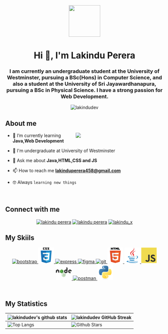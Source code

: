 <div align="center"><picture><img src = "https://github.com/7oSkaaa/7oSkaaa/blob/main/Images/about_me.gif?raw=true" width = 100px height="100px"></picture></div>
<h1 align="center">Hi 👋, I'm Lakindu Perera</h1>
<h3 align="center">I am currently an undergraduate student at the University of Westminster, pursuing a BSc(Hons) in Computer Science, and also a student at the University of Sri Jayawardhanapura, pursuing a BSc in Physical Science. I have a strong passion for Web Development.</h3>

<p align="center"> <img src="https://komarev.com/ghpvc/?username=lakindudev&label=Profile%20views&color=0e75b6&style=flat" alt="lakindudev" /> </p>

	
## About me

<picture> <img align="right" src="https://github.com/7oSkaaa/7oSkaaa/blob/main/Images/Right_Side.gif?raw=true" width = 280px ></picture>

- 🌱 I’m currently learning **Java,Web Development**
  
- :school: I'm undergraduate at University of Westminster

- 💬 Ask me about **Java,HTML,CSS and JS**

- 📫 How to reach me **lakinduperera458@gmail.com**
  
- :nerd_face: Always `learning new things`
<br><br><br>


## Connect with me

<p align="center">
<a href="https://www.linkedin.com/in/lakindu-perera-297b752b2/" target="blank"><img align="center" src="https://raw.githubusercontent.com/rahuldkjain/github-profile-readme-generator/master/src/images/icons/Social/linked-in-alt.svg" alt="lakindu perera" height="45" width="45" /></a>
<a href="https://www.facebook.com/profile.php?id=61555188457830&mibextid=ZbWKwL" target="blank"><img align="center" src="https://raw.githubusercontent.com/rahuldkjain/github-profile-readme-generator/master/src/images/icons/Social/facebook.svg" alt="lakindu perera" height="45" width="45" /></a>
<a href="https://www.instagram.com/lakindu_x/" target="blank"><img align="center" src="https://raw.githubusercontent.com/rahuldkjain/github-profile-readme-generator/master/src/images/icons/Social/instagram.svg" alt="lakindu_x" height="45" width="45" /></a>
</p>


## My Skiils


<p align="center"> <a href="https://getbootstrap.com" target="_blank" rel="noreferrer"> <img src="https://github.com/Scar1109/skill-icons/blob/main/icons/Bootstrap.svg" alt="bootstrap" width="50" height="50"/> </a> <a href="https://www.w3schools.com/css/" target="_blank" rel="noreferrer"> <img src="https://raw.githubusercontent.com/devicons/devicon/master/icons/css3/css3-original-wordmark.svg" alt="css3" width="50" height="50"/> </a> <a href="https://expressjs.com" target="_blank" rel="noreferrer"> <img src="https://github.com/Scar1109/skill-icons/blob/main/icons/ExpressJS-Light.svg" alt="express" width="50" height="50"/> </a> <a href="https://www.figma.com/" target="_blank" rel="noreferrer"> <img src="https://www.vectorlogo.zone/logos/figma/figma-icon.svg" alt="figma" width="50" height="50"/> </a> <a href="https://git-scm.com/" target="_blank" rel="noreferrer"> <img src="https://www.vectorlogo.zone/logos/git-scm/git-scm-icon.svg" alt="git" width="50" height="50"/> </a> <a href="https://www.w3.org/html/" target="_blank" rel="noreferrer"> <img src="https://raw.githubusercontent.com/devicons/devicon/master/icons/html5/html5-original-wordmark.svg" alt="html5" width="50" height="50"/> </a> <a href="https://www.java.com" target="_blank" rel="noreferrer"> <img src="https://raw.githubusercontent.com/devicons/devicon/master/icons/java/java-original.svg" alt="java" width="50" height="50"/> </a> <a href="https://developer.mozilla.org/en-US/docs/Web/JavaScript" target="_blank" rel="noreferrer"> <img src="https://raw.githubusercontent.com/devicons/devicon/master/icons/javascript/javascript-original.svg" alt="javascript" width="50" height="50"/> </a> <a href="https://nodejs.org" target="_blank" rel="noreferrer"> <img src="https://raw.githubusercontent.com/devicons/devicon/master/icons/nodejs/nodejs-original-wordmark.svg" alt="nodejs" width="50" height="50"/> </a> <a href="https://postman.com" target="_blank" rel="noreferrer"> <img src="https://www.vectorlogo.zone/logos/getpostman/getpostman-icon.svg" alt="postman" width="50" height="50"/> </a> <a href="https://www.python.org" target="_blank" rel="noreferrer"> <img src="https://raw.githubusercontent.com/devicons/devicon/master/icons/python/python-original.svg" alt="python" width="50" height="50"/> </a> </p>
<br>


## My Statistics


| ![lakindudev's github stats](https://github-readme-stats.vercel.app/api?username=lakindudev&show_icons=true&theme=tokyonight) | ![lakindudev GitHub Streak](https://github-readme-streak-stats.herokuapp.com/?user=lakindudev&theme=tokyonight) |
| --- | --- |
| ![Top Langs](https://github-readme-stats.vercel.app/api/top-langs/?username=lakindudev&theme=tokyonight) | ![Github Stars](https://github-readme-stats.vercel.app/api?username=lakindudev&show_icons=true&locale=en&count_private=true&hide_rank=true&custom_title=My%20GitHub%20Stats&disable_animations=true&theme=tokyonight) |


